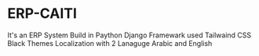 # ERP-CAITI
It's an ERP System Build in Paython Django Framewark
used Tailwaind CSS Black Themes
Localization with 2 Lanaguge Arabic and English
